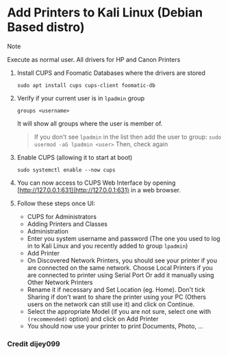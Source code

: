 # Add Printers to Kali Linux (Debian Based distro)

> [!NOTE]
> Execute as normal user.
> All drivers for HP and Canon Printers

1. Install CUPS and Foomatic Databases where the drivers are stored
   ```
   sudo apt install cups cups-client foomatic-db
   ```

2. Verify if your current user is in `lpadmin` group
   ```
   groups <username>
   ```
   It will show all groups where the user is member of.
   > If you don't see `lpadmin` in the list then add the user to group: `sudo usermod -aG lpadmin <user>`
   > Then, check again

3. Enable CUPS (allowing it to start at boot)
   ```
   sudo systemctl enable --now cups
   ```

4. You can now access to CUPS Web Interface by opening [http://127.0.0.1:631](http://127.0.0.1:631) in a web browser.

5. Follow these steps once UI:
   - CUPS for Administrators
   - Adding Printers and Classes
   - Administration
   - Enter you system username and password (The one you used to log in to Kali Linux and you recently added to group `lpadmin`)
   - Add Printer
   - On Discovered Network Printers, you should see your printer if you are connected on the same network.
     Choose Local Printers if you are connected to printer using Serial Port
     Or add it manually using Other Network Printers
   - Rename it if necessary and Set Location (eg. Home). Don't tick Sharing if don't want to share the printer using your PC (Others users on the network can still use it) and click on Continue.
   - Select the appropriate Model (if you are not sure, select one with `(recommended)` option) and click on Add Printer
   - You should now use your printer to print Documents, Photo, ...


### Credit dijey099

